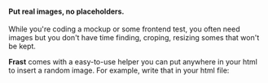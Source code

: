 
#### Put real images, no placeholders.

While you're coding a mockup or some frontend test, you often need images but you don't have time finding, croping, resizing somes that won't be kept.

**Frast** comes with a easy-to-use helper you can put anywhere in your html to insert a random image. For example, write that in your html file: